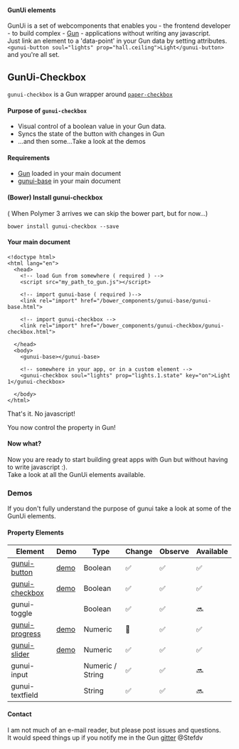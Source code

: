 #### GunUi elements
GunUi is a set of webcomponents that enables you - the frontend developer - to build complex - [Gun](https://github.com/amark/gun) - applications without writing any javascript.<br>Just link an element to a 'data-point' in your Gun data by setting attributes.
`<gunui-button soul="lights" prop="hall.ceiling">Light</gunui-button>` and you're all set.



## GunUi-Checkbox
`gunui-checkbox` is a Gun wrapper around [`paper-checkbox`](https://www.webcomponents.org/element/PolymerElements/paper-checkbox/elements/paper-checkbox)

#### Purpose of `gunui-checkbox`
* Visual control of a boolean value in your Gun data.
* Syncs the state of the button with changes in Gun
* ...and then some...Take a look at the demos

#### Requirements
* [Gun](https://github.com/amark/gun) loaded in your main document
* [gunui-base](https://github.com/Stefdv/gunui-base) in your main document

#### (Bower) Install gunui-checkbox
( When Polymer 3 arrives we can skip the bower part, but for now...)
```
bower install gunui-checkbox --save
```

#### Your main document
```
<!doctype html>
<html lang="en">
  <head>
    <!-- load Gun from somewhere ( required ) -->
    <script src="my_path_to_gun.js"></script>

    <!-- import gunui-base ( required )-->
    <link rel="import" href="/bower_components/gunui-base/gunui-base.html">

    <!-- import gunui-checkbox -->
    <link rel="import" href="/bower_components/gunui-checkbox/gunui-checkbox.html">

  </head>
  <body>
    <gunui-base></gunui-base>

    <!-- somewhere in your app, or in a custom element -->
    <gunui-checkbox soul="lights" prop="lights.1.state" key="on">Light 1</gunui-checkbox>

  </body>
</html>
```
That's it. No javascript!

You now control the property in Gun!

#### Now what?
Now you are ready to start building great apps with Gun but without having to write javascript :).<br>Take a look at all the GunUi elements available.

### Demos
If you don't fully understand the purpose of gunui take a look at some of the GunUi elements.
#### Property Elements
Element | Demo | Type | Change | Observe | Available
----------- | ------------ | ------- | ---- | ---- | ----
[gunui-button](https://github.com/Stefdv/gunui-button) | [demo](https://stefdv.github.io/gunui-button/components/gunui-button/demo/index.html)| Boolean | :white_check_mark: | :white_check_mark: | :white_check_mark:
[gunui-checkbox](https://github.com/Stefdv/gunui-checkbox) | [demo](https://stefdv.github.io/gunui-checkbox/components/gunui-checkbox/demo/index.html)  | Boolean | :white_check_mark: | :white_check_mark: | :white_check_mark:
gunui-toggle | | Boolean | :white_check_mark: | :white_check_mark: | :soon:
[gunui-progress](https://github.com/Stefdv/gunui-progress) | [demo](https://stefdv.github.io/gunui-progress/components/gunui-progress/demo/index.html) | Numeric | :black_square_button: | :white_check_mark: | :white_check_mark:
[gunui-slider](https://github.com/Stefdv/gunui-slider)|[demo](https://stefdv.github.io/gunui-slider/components/gunui-slider/demo/index.html) | Numeric | :white_check_mark: | :white_check_mark: | :white_check_mark:
gunui-input | | Numeric / String | :white_check_mark: | :white_check_mark: | :soon:
gunui-textfield | | String | :white_check_mark: | :white_check_mark: | :soon:


#### Contact
I am not much of an e-mail reader, but please post issues and questions.<br>
It would speed things up if you notify me in the Gun [gitter](https://gitter.im/amark/gun) @Stefdv
